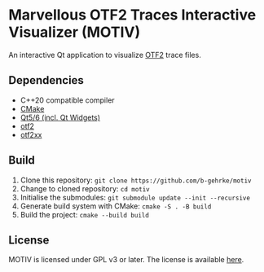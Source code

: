 # Marvellous OTF2 Traces Interactive Visualizer (MOTIV)
An interactive Qt application to visualize [OTF2](https://www.vi-hps.org/projects/score-p/) trace files.

## Dependencies

- C++20 compatible compiler
- [CMake](https://cmake.org)
- [Qt5/6 (incl. Qt Widgets)](https://www.qt.io)
- [otf2](http://www.vi-hps.org/projects/score-p/)
- [otf2xx](https://github.com/tud-zih-energy/otf2xx)

## Build

1. Clone this repository: `git clone https://github.com/b-gehrke/motiv`
2. Change to cloned repository: `cd motiv`
3. Initialise the submodules: `git submodule update --init --recursive`
4. Generate build system with CMake: `cmake -S . -B build`
5. Build the project: `cmake --build build`

## License
MOTIV is licensed under GPL v3 or later. The license is available [here](COPYING).